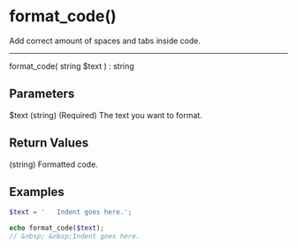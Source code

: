 # format_code()

Add correct amount of spaces and tabs inside code.

---

format_code( string $text ) : string

## Parameters

$text (string) (Required) The text you want to format.

## Return Values

(string) Formatted code.

## Examples

```php
$text = '   Indent goes here.';

echo format_code($text);
// &nbsp; &nbsp;Indent goes here.
```
